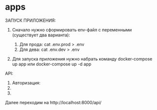 # apps
ЗАПУСК ПРИЛОЖЕНИЯ:
1. Сначало нужно сформировать env-файл с переменными (существует два варианта):

   1) Для прода: cat .env.prod > .env
   2) Для дева: cat .env.dev > .env
2. Для запуска приложения нужно набрать команду docker-compose up app или docker-compose up -d app

API:
1. Авторизация:
2.
3.
Далее переходим на http://localhost:8000/api/